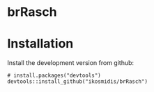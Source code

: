 # brRasch

# Installation

Install the development version from github:

```{r}
# install.packages("devtools")
devtools::install_github("ikosmidis/brRasch")
```